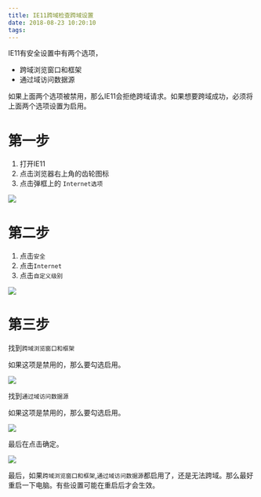 ```yaml
---
title: IE11跨域检查跨域设置
date: 2018-08-23 10:20:10
tags:
---
```


IE11有安全设置中有两个选项，

- 跨域浏览窗口和框架
- 通过域访问数据源

如果上面两个选项被禁用，那么IE11会拒绝跨域请求。如果想要跨域成功，必须将上面两个选项设置为启用。


# 第一步

1. 打开IE11
2. 点击浏览器右上角的齿轮图标
3. 点击弹框上的 `Internet选项`

![](/images/20180823102310_20uJ5k_Jietu20180823-102245.jpeg)

# 第二步

1. 点击`安全`
2. 点击`Internet`
3. 点击`自定义级别`

![](/images/20180823103244_USZZfQ_Jietu20180823-103223.jpeg)

# 第三步

找到`跨域浏览窗口和框架`

如果这项是禁用的，那么要勾选启用。

![](/images/20180823103506_t5pugZ_Jietu20180823-103456.jpeg)


找到`通过域访问数据源`

如果这项是禁用的，那么要勾选启用。

![](/images/20180823103835_hDBxJg_Jietu20180823-103813.jpeg)

最后在点击确定。

![](/images/20180823104124_nVXlJh_Jietu20180823-104111.jpeg)

最后，如果`跨域浏览窗口和框架`,`通过域访问数据源`都启用了，还是无法跨域。那么最好重启一下电脑。有些设置可能在重启后才会生效。